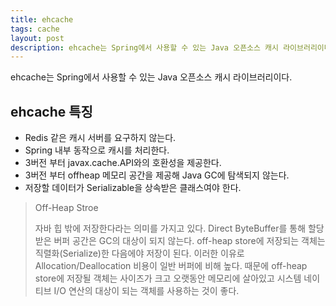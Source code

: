 ```yaml
---
title: ehcache
tags: cache
layout: post
description: ehcache는 Spring에서 사용할 수 있는 Java 오픈소스 캐시 라이브러리이다.
---
```


ehcache는 Spring에서 사용할 수 있는 Java 오픈소스 캐시 라이브러리이다.

## ehcache 특징

- Redis 같은 캐시 서버를 요구하지 않는다.
- Spring 내부 동작으로 캐시를 처리한다.
- 3버전 부터 javax.cache.API와의 호환성을 제공한다.
- 3버전 부터 offheap 메모리 공간을 제공해 Java GC에 탐색되지 않는다.
- 저장할 데이터가 Serializable을 상속받은 클래스여야 한다.

> Off-Heap Stroe
>
> 자바 힙 밖에 저장한다라는 의미를 가지고 있다. Direct ByteBuffer를 통해 할당받은 버퍼 공간은 GC의 대상이 되지 않는다. off-heap store에 저장되는 객체는 직렬화(Serialize)한 다음에야 저장이 된다.  이러한 이유로 Allocation/Deallocation  비용이 일반 버퍼에 비해 높다. 때문에 off-heap store에 저장될 객체는 사이즈가 크고 오랫동안 메모리에 살아있고 시스템 네이티브 I/O 연산의 대상이 되는 객체를 사용하는 것이 좋다.

